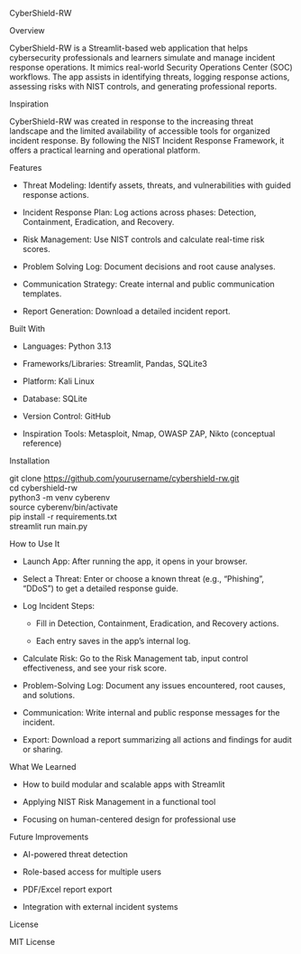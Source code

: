 CyberShield-RW

Overview

CyberShield-RW is a Streamlit-based web application that helps cybersecurity professionals and learners simulate and manage incident response operations. It mimics real-world Security Operations Center (SOC) workflows. The app assists in identifying threats, logging response actions, assessing risks with NIST controls, and generating professional reports.

Inspiration

CyberShield-RW was created in response to the increasing threat landscape and the limited availability of accessible tools for organized incident response. By following the NIST Incident Response Framework, it offers a practical learning and operational platform.

Features

- Threat Modeling: Identify assets, threats, and vulnerabilities with guided response actions.

- Incident Response Plan: Log actions across phases: Detection, Containment, Eradication, and Recovery.

- Risk Management: Use NIST controls and calculate real-time risk scores.

- Problem Solving Log: Document decisions and root cause analyses.

- Communication Strategy: Create internal and public communication templates.

- Report Generation: Download a detailed incident report.

Built With

- Languages: Python 3.13

- Frameworks/Libraries: Streamlit, Pandas, SQLite3

- Platform: Kali Linux

- Database: SQLite

- Version Control: GitHub

- Inspiration Tools: Metasploit, Nmap, OWASP ZAP, Nikto (conceptual reference)

Installation

git clone https://github.com/yourusername/cybershield-rw.git  
cd cybershield-rw  
python3 -m venv cyberenv  
source cyberenv/bin/activate  
pip install -r requirements.txt  
streamlit run main.py  

How to Use It

- Launch App: After running the app, it opens in your browser.

- Select a Threat: Enter or choose a known threat (e.g., “Phishing”, “DDoS”) to get a detailed response guide.

- Log Incident Steps:  

  - Fill in Detection, Containment, Eradication, and Recovery actions.  

  - Each entry saves in the app’s internal log.  

- Calculate Risk: Go to the Risk Management tab, input control effectiveness, and see your risk score.

- Problem-Solving Log: Document any issues encountered, root causes, and solutions.

- Communication: Write internal and public response messages for the incident.

- Export: Download a report summarizing all actions and findings for audit or sharing.

What We Learned

- How to build modular and scalable apps with Streamlit

- Applying NIST Risk Management in a functional tool

- Focusing on human-centered design for professional use

Future Improvements

- AI-powered threat detection

- Role-based access for multiple users

- PDF/Excel report export

- Integration with external incident systems

License

MIT License
